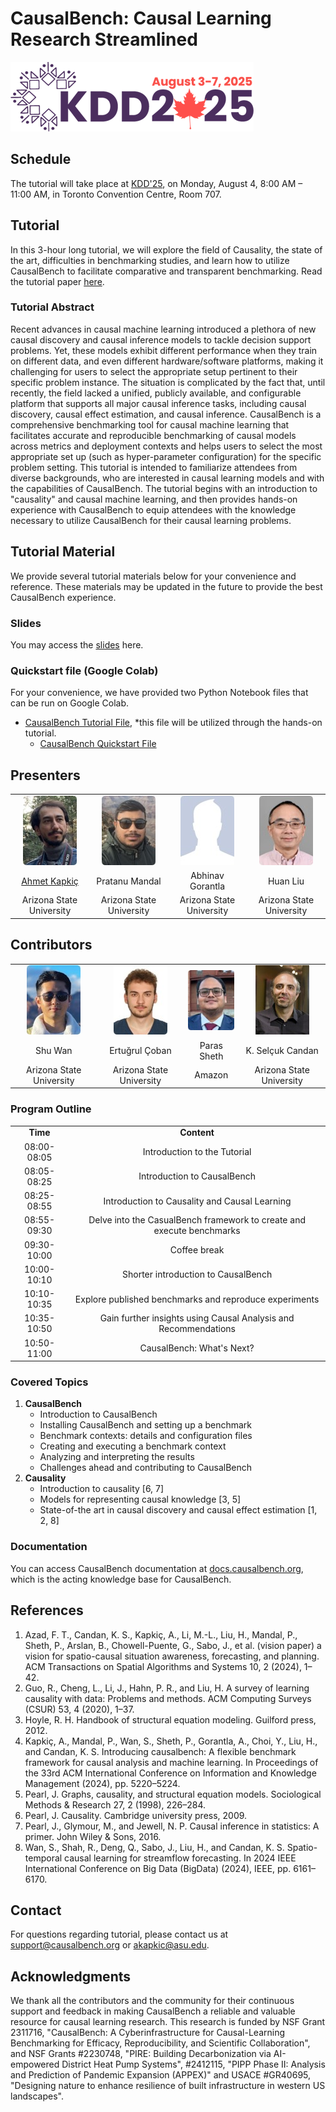 <!-- # Presenters’ names and bibliography, tutorial outline and what will the participants learn from the tutorial. -->

# CausalBench: Causal Learning Research Streamlined
[![KDD Logo](resources/images/kddlogo.png)](https:..kdd2025.kdd.org/)
## Schedule
The tutorial will take place at [KDD'25](https://kdd2025.kdd.org/), on Monday, August 4, 8:00 AM – 11:00 AM, in Toronto Convention Centre, Room 707. 

## Tutorial
In this 3-hour long tutorial, we will explore the field of Causality, the state of the art, difficulties in benchmarking studies, and learn how to utilize CausalBench to facilitate comparative and transparent benchmarking.
Read the tutorial paper [here](https://docs.causalbench.org/files/papers/CausalBench_Tutorial.pdf).

### Tutorial Abstract
Recent advances in causal machine learning introduced a plethora of new causal discovery and causal inference models to tackle decision support problems. Yet, these models exhibit different performance when they train on different data, and even different hardware/software platforms, making it challenging for users to select the appropriate setup pertinent to their specific problem instance. The situation is complicated by the fact that, until recently, the field lacked a unified, publicly available, and configurable platform that supports all major causal inference tasks, including causal discovery, causal effect estimation, and causal inference. CausalBench is a comprehensive benchmarking tool for causal machine learning that facilitates accurate and reproducible benchmarking of causal models across metrics and deployment contexts and helps users to select the most appropriate set up (such as hyper-parameter configuration) for the specific problem setting. This tutorial is intended to familiarize attendees from diverse backgrounds, who are interested in causal learning models and with the capabilities of CausalBench. The tutorial begins with an introduction to "causality" and causal machine learning, and then provides hands-on experience with CausalBench to equip attendees with the knowledge necessary to utilize CausalBench for their causal learning problems.

## Tutorial Material
We provide several tutorial materials below for your convenience and reference. These materials may be updated in the future to provide the best CausalBench experience.

### Slides
You may access the [slides](/resources/KDD25_Tutorial_Deck.pdf) here.

###  Quickstart file (Google Colab)
For your convenience, we have provided two Python Notebook files that can be run on Google Colab.

- [CausalBench Tutorial File](https://colab.research.google.com/drive/1BxN6ol7hVi66tifZ0WRlPgmbsr8w0lY6), *this file will be utilized through the hands-on tutorial.
  - [CausalBench Quickstart File](https://colab.research.google.com/drive/1M068y8xOeAzCihDf1YVsFNZUY5JMHCQ8)


## Presenters
|  |  | | |
|:--:|:--:|:--:|:--:|
|![](resources/images/kapkic.jpg)|![](resources/images/mandal.jpg)|![](resources/images/gorantla.jpg)|![](resources/images/liu.jpg)|
|[Ahmet Kapkiç](https://kapkic.github.io)|Pratanu Mandal|Abhinav Gorantla|Huan Liu|
|Arizona State University|Arizona State University|Arizona State University|Arizona State University|

## Contributors
|  |  | | |
|:--:|:--:|:--:|:--:|
|![](resources/images/wan.jpg)|![](resources/images/coban.jpg)|![](resources/images/sheth.jpg)|![](resources/images/candan.jpg)|
|Shu Wan|Ertuğrul Çoban|Paras Sheth|K. Selçuk Candan|
|Arizona State University|Arizona State University|Amazon|Arizona State University|

### Program Outline
|  | |
|:--:|:--:|
|**Time**|**Content**	|
|08:00-08:05|	Introduction to the Tutorial|
|08:05-08:25|	Introduction to CausalBench|
|08:25-08:55|	Introduction to Causality and Causal Learning|
|08:55-09:30|	Delve into the CasualBench framework to create and execute benchmarks|
|09:30-10:00|	Coffee break|
|10:00-10:10|	Shorter introduction to CausalBench|
|10:10-10:35|	Explore published benchmarks and reproduce experiments|
|10:35-10:50|	Gain further insights using Causal Analysis and Recommendations|
|10:50-11:00|	CausalBench: What's Next?|

### Covered Topics
1. **CausalBench**
	- Introduction to CausalBench
	- Installing CausalBench and setting up a benchmark
	- Benchmark contexts: details and configuration files
	- Creating and executing a benchmark context
	- Analyzing and interpreting the results
	- Challenges ahead and contributing to CausalBench
2. **Causality**
	- Introduction to causality [6, 7]
	- Models for representing causal knowledge [3, 5]
	- State-of-the art in causal discovery and causal effect estimation [1, 2, 8] 

### Documentation
You can access CausalBench documentation at [docs.causalbench.org](https://docs.causalbench.org), which is the acting knowledge base for CausalBench.

## References
 1. Azad, F. T., Candan, K. S., Kapkiç, A., Li, M.-L., Liu, H., Mandal, P., Sheth, P., Arslan, B., Chowell-Puente, G., Sabo, J., et al. (vision paper) a vision for spatio-causal situation awareness, forecasting, and planning. ACM Transactions on Spatial Algorithms and Systems 10, 2 (2024), 1–42. 
2. Guo, R., Cheng, L., Li, J., Hahn, P. R., and Liu, H. A survey of learning causality with data: Problems and methods. ACM Computing Surveys (CSUR) 53, 4 (2020), 1–37. 
3. Hoyle, R. H. Handbook of structural equation modeling. Guilford press, 2012. 
4. Kapkiç, A., Mandal, P., Wan, S., Sheth, P., Gorantla, A., Choi, Y., Liu, H., and Candan, K. S. Introducing causalbench: A flexible benchmark framework for causal analysis and machine learning. In Proceedings of the 33rd ACM International Conference on Information and Knowledge Management (2024), pp. 5220–5224. 
5. Pearl, J. Graphs, causality, and structural equation models. Sociological Methods & Research 27, 2 (1998), 226–284. 
6. Pearl, J. Causality. Cambridge university press, 2009. 
7. Pearl, J., Glymour, M., and Jewell, N. P. Causal inference in statistics: A primer. John Wiley & Sons, 2016. 
8. Wan, S., Shah, R., Deng, Q., Sabo, J., Liu, H., and Candan, K. S. Spatio-temporal causal learning for streamflow forecasting. In 2024 IEEE International Conference on Big Data (BigData) (2024), IEEE, pp. 6161–6170.

## Contact
For questions regarding tutorial, please contact us at support@causalbench.org or akapkic@asu.edu.

## Acknowledgments
We thank all the contributors and the community for their continuous support and feedback in making CausalBench a reliable and valuable resource for causal learning research.
This research is funded by NSF Grant 2311716, "CausalBench: A Cyberinfrastructure for Causal-Learning Benchmarking for Efficacy, Reproducibility, and Scientific Collaboration", and NSF Grants #2230748, "PIRE: Building Decarbonization via AI-empowered District Heat Pump Systems", #2412115, "PIPP Phase II: Analysis and Prediction of Pandemic Expansion (APPEX)" and USACE #GR40695, "Designing nature to enhance resilience of built infrastructure in western US landscapes".
